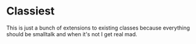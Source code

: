 # Classiest

This is just a bunch of extensions to existing classes because everything should
be smalltalk and when it's not I get real mad.

